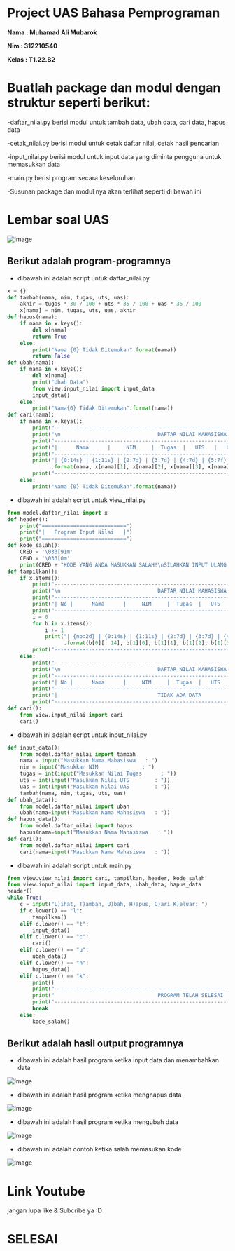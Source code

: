 # Project UAS Bahasa Pemprograman

__Nama  : Muhamad Ali Mubarok__

__Nim   : 312210540__

__Kelas : T1.22.B2__


# Buatlah package dan modul dengan struktur seperti berikut:

-daftar_nilai.py berisi modul untuk tambah data, ubah data, cari data, hapus data

-cetak_nilai.py berisi modul untuk cetak daftar nilai, cetak hasil pencarian

-input_nilai.py berisi modul untuk input data yang diminta pengguna untuk memasukkan data

-main.py berisi program secara keseluruhan

-Susunan package dan modul nya akan terlihat seperti di bawah ini

# Lembar soal UAS

![Image](SC/SC1.PNG)

## Berikut adalah program-programnya

- dibawah ini adalah script untuk daftar_nilai.py

```py
x = {}
def tambah(nama, nim, tugas, uts, uas):
    akhir = tugas * 30 / 100 + uts * 35 / 100 + uas * 35 / 100
    x[nama] = nim, tugas, uts, uas, akhir
def hapus(nama):
    if nama in x.keys():
        del x[nama]
        return True
    else:
        print("Nama {0} Tidak Ditemukan".format(nama))
        return False
def ubah(nama):
    if nama in x.keys():
        del x[nama]
        print("Ubah Data")
        from view.input_nilai import input_data
        input_data()
    else:
        print("Nama{0} Tidak Ditemukan".format(nama))
def cari(nama):
    if nama in x.keys():
        print("---------------------------------------------------------------------------------")
        print("\n                               DAFTAR NILAI MAHASISWA                    ")
        print("---------------------------------------------------------------------------------")
        print("|      Nama      |     NIM     |  Tugas  |   UTS   |   UAS   |    Akhir    |")
        print("---------------------------------------------------------------------------------")
        print("| {0:14s} | {1:11s} | {2:7d} | {3:7d} | {4:7d} | {5:7f}   |"
              .format(nama, x[nama][1], x[nama][2], x[nama][3], x[nama][4], x[nama][5]))
        print("---------------------------------------------------------------------------------")
    else:
        print("Nama {0} Tidak Ditemukan".format(nama))
```
- dibawah ini adalah script untuk view_nilai.py

```py
from model.daftar_nilai import x
def header():
    print("===========================")
    print("|   Program Input Nilai   |")
    print("===========================")
def kode_salah():
    CRED = '\033[91m'
    CEND = '\033[0m'
    print(CRED + "KODE YANG ANDA MASUKKAN SALAH!\nSILAHKAN INPUT ULANG KODE YANG BENAR." + CEND)
def tampilkan():
    if x.items():
        print("---------------------------------------------------------------------------------")
        print("\n                               DAFTAR NILAI MAHASISWA                    ")
        print("---------------------------------------------------------------------------------")
        print("| No |      Nama      |     NIM     |  Tugas  |   UTS   |   UAS   |    Akhir    |")
        print("---------------------------------------------------------------------------------")
        i = 0
        for b in x.items():
            i += 1
            print("| {no:2d} | {0:14s} | {1:11s} | {2:7d} | {3:7d} | {4:7d} | {5:7f}   |"
                  .format(b[0][: 14], b[1][0], b[1][1], b[1][2], b[1][3], b[1][4], no=i))
        print("---------------------------------------------------------------------------------")
    else:
        print("---------------------------------------------------------------------------------")
        print("\n                               DAFTAR NILAI MAHASISWA                    ")
        print("---------------------------------------------------------------------------------")
        print("| No |      Nama      |     NIM     |  Tugas  |   UTS   |   UAS   |    Akhir    |")
        print("---------------------------------------------------------------------------------")
        print("|                                TIDAK ADA DATA                                 |")
        print("---------------------------------------------------------------------------------")
def cari():
    from view.input_nilai import cari
    cari()
```
- dibawah ini adalah script untuk input_nilai.py

```py
def input_data():
    from model.daftar_nilai import tambah
    nama = input("Masukkan Nama Mahasiswa   : ")
    nim = input("Masukkan NIM              : ")
    tugas = int(input("Masukkan Nilai Tugas      : "))
    uts = int(input("Masukkan Nilai UTS        : "))
    uas = int(input("Masukkan Nilai UAS        : "))
    tambah(nama, nim, tugas, uts, uas)
def ubah_data():
    from model.daftar_nilai import ubah
    ubah(nama=input("Masukkan Nama Mahasiswa   : "))
def hapus_data():
    from model.daftar_nilai import hapus
    hapus(nama=input("Masukkan Nama Mahasiswa   : "))
def cari():
    from model.daftar_nilai import cari
    cari(nama=input("Masukkan Nama Mahasiswa   : "))
```
- dibawah ini adalah script untuk main.py

```py
from view.view_nilai import cari, tampilkan, header, kode_salah
from view.input_nilai import input_data, ubah_data, hapus_data
header()
while True:
    c = input("L)ihat, T)ambah, U)bah, H)apus, C)ari K)eluar: ")
    if c.lower() == "l":
        tampilkan()
    elif c.lower() == "t":
        input_data()
    elif c.lower() == "c":
        cari()
    elif c.lower() == "u":
        ubah_data()
    elif c.lower() == "h":
        hapus_data()
    elif c.lower() == "k":
        print()
        print("---------------------------------------------------------------------------------")
        print("                                 PROGRAM TELAH SELESAI                    ")
        print("---------------------------------------------------------------------------------")
        break
    else:
        kode_salah()
```

## Berikut adalah hasil output programnya

- dibawah ini adalah hasil program ketika  input data dan menambahkan data

![Image](SC/SC2.PNG)

- dibawah ini adalah hasil program ketika menghapus data

![Image](SC/SC3.PNG)

- dibawah ini adalah hasil program ketika mengubah data

![Image](SC/SC4.PNG)

-  dibawah ini adalah contoh ketika salah memasukan kode

![Image](SC/SC5.PNG)


# Link Youtube



jangan lupa like & Subcribe ya :D 

# SELESAI
